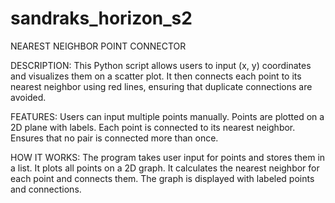 # sandraks_horizon_s2
NEAREST NEIGHBOR POINT CONNECTOR

DESCRIPTION:
This Python script allows users to input (x, y) coordinates and visualizes them on a scatter plot. It then connects each point to its nearest neighbor using red lines, ensuring that duplicate connections are avoided.

FEATURES:
Users can input multiple points manually.
Points are plotted on a 2D plane with labels.
Each point is connected to its nearest neighbor.
Ensures that no pair is connected more than once.

HOW IT WORKS:
The program takes user input for points and stores them in a list.
It plots all points on a 2D graph.
It calculates the nearest neighbor for each point and connects them.
The graph is displayed with labeled points and connections.


